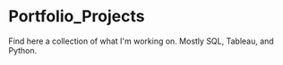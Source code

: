# Portfolio_Projects

Find here a collection of what I'm working on. Mostly SQL, Tableau, and Python. 
